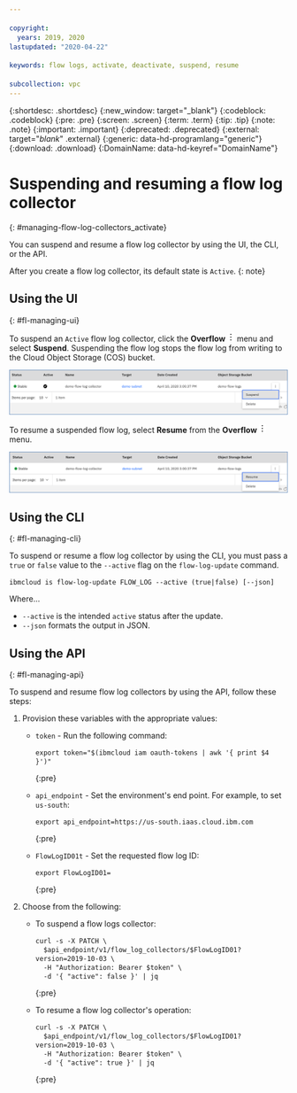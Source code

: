 ```yaml
---

copyright:
  years: 2019, 2020
lastupdated: "2020-04-22"

keywords: flow logs, activate, deactivate, suspend, resume

subcollection: vpc
---
```


{:shortdesc: .shortdesc}
{:new_window: target="_blank"}
{:codeblock: .codeblock}
{:pre: .pre}
{:screen: .screen}
{:term: .term}
{:tip: .tip}
{:note: .note}
{:important: .important}
{:deprecated: .deprecated}
{:external: target="_blank_" .external}
{:generic: data-hd-programlang="generic"}
{:download: .download}
{:DomainName: data-hd-keyref="DomainName"}

# Suspending and resuming a flow log collector
{: #managing-flow-log-collectors_activate}

You can suspend and resume a flow log collector by using the UI, the CLI, or the API. 

After you create a flow log collector, its default state is `Active`.
{: note}

## Using the UI
{: #fl-managing-ui}

To suspend an `Active` flow log collector, click the **Overflow** ![Overflow menu](images/overflow.png) menu and select **Suspend**. Suspending the flow log stops the flow log from writing to the Cloud Object Storage (COS) bucket.  

![Suspend](/images/flow-log-suspend.png)

To resume a suspended flow log, select **Resume** from the **Overflow** ![Overflow menu](images/overflow.png) menu.

![Resume](/images/flow-log-resume.png)

## Using the CLI
{: #fl-managing-cli}

To suspend or resume a flow log collector by using the CLI, you must pass a `true` or `false` value to the `--active` flag on the `flow-log-update` command.

``` 
ibmcloud is flow-log-update FLOW_LOG --active (true|false) [--json]
```

Where...

* `--active` is the intended `active` status after the update.
* `--json` formats the output in JSON.

## Using the API
{: #fl-managing-api}

To suspend and resume flow log collectors by using the API, follow these steps:

1. Provision these variables with the appropriate values:

   * `token` - Run the following command:

      ``` 
      export token="$(ibmcloud iam oauth-tokens | awk '{ print $4 }')"
      ```
      {:pre}      
      
   * `api_endpoint` - Set the environment's end point. For example, to set `us-south`:
      
      ```       
      export api_endpoint=https://us-south.iaas.cloud.ibm.com
      ```
      {:pre}

   * `FlowLogID01t` - Set the requested flow log ID:

      ```
      export FlowLogID01=
      ```
      {:pre}
         
2. Choose from the following:

   * To suspend a flow logs collector:

      ```
      curl -s -X PATCH \
        $api_endpoint/v1/flow_log_collectors/$FlowLogID01?version=2019-10-03 \
        -H "Authorization: Bearer $token" \
        -d '{ "active": false }' | jq
      ```
      {:pre}

   * To resume a flow log collector's operation:
      
      ``` 
      curl -s -X PATCH \
        $api_endpoint/v1/flow_log_collectors/$FlowLogID01?version=2019-10-03 \
        -H "Authorization: Bearer $token" \
        -d '{ "active": true }' | jq
      ```      
      {:pre}
      
      
